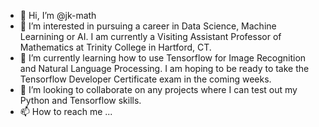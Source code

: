- 👋 Hi, I’m @jk-math
- 👀 I’m interested in pursuing a career in Data Science, Machine Learnining or AI. 
I am currently a Visiting Assistant Professor of Mathematics at Trinity College in Hartford, CT. 
- 🌱 I’m currently learning how to use Tensorflow for Image Recognition and Natural Language Processing. 
I am hoping to be ready to take the Tensorflow Developer Certificate exam in the coming weeks.
- 💞️ I’m looking to collaborate on any projects where I can test out my Python and Tensorflow skills. 
- 📫 How to reach me ...

<!---
jk-math/jk-math is a ✨ special ✨ repository because its `README.md` (this file) appears on your GitHub profile.
You can click the Preview link to take a look at your changes.
--->

